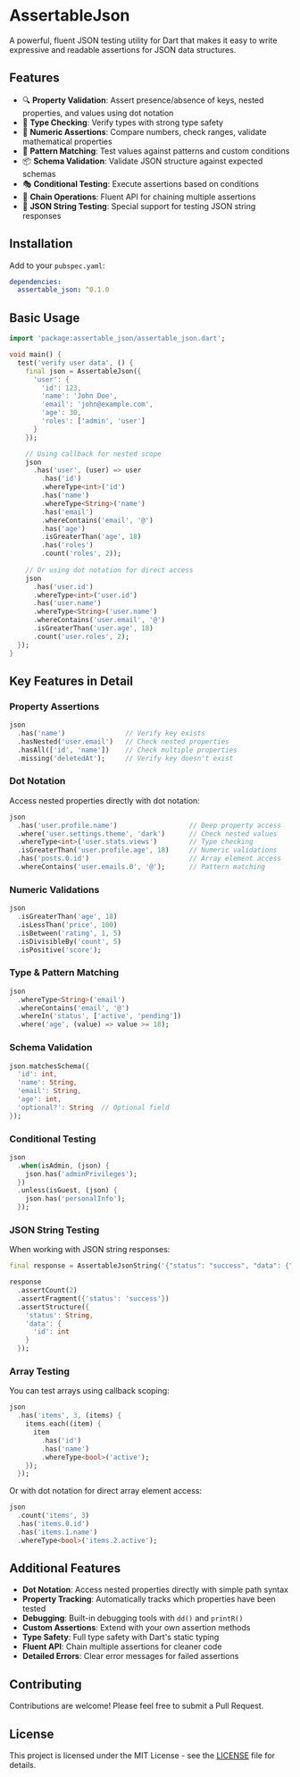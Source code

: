 # AssertableJson

A powerful, fluent JSON testing utility for Dart that makes it easy to write expressive and readable assertions for JSON data structures.

## Features

- 🔍 **Property Validation**: Assert presence/absence of keys, nested properties, and values using dot notation
- 📐 **Type Checking**: Verify types with strong type safety
- 🔢 **Numeric Assertions**: Compare numbers, check ranges, validate mathematical properties
- 🎯 **Pattern Matching**: Test values against patterns and custom conditions
- 📦 **Schema Validation**: Validate JSON structure against expected schemas
- 🎭 **Conditional Testing**: Execute assertions based on conditions
- 🔄 **Chain Operations**: Fluent API for chaining multiple assertions
- 🎨 **JSON String Testing**: Special support for testing JSON string responses

## Installation

Add to your `pubspec.yaml`:

```yaml
dependencies:
  assertable_json: ^0.1.0
```

## Basic Usage

```dart
import 'package:assertable_json/assertable_json.dart';

void main() {
  test('verify user data', () {
    final json = AssertableJson({
      'user': {
        'id': 123,
        'name': 'John Doe',
        'email': 'john@example.com',
        'age': 30,
        'roles': ['admin', 'user']
      }
    });

    // Using callback for nested scope
    json
      .has('user', (user) => user
        .has('id')
        .whereType<int>('id')
        .has('name')
        .whereType<String>('name')
        .has('email')
        .whereContains('email', '@')
        .has('age')
        .isGreaterThan('age', 18)
        .has('roles')
        .count('roles', 2));
        
    // Or using dot notation for direct access
    json
      .has('user.id')
      .whereType<int>('user.id')
      .has('user.name')
      .whereType<String>('user.name')
      .whereContains('user.email', '@')
      .isGreaterThan('user.age', 18)
      .count('user.roles', 2);
  });
}
```

## Key Features in Detail

### Property Assertions

```dart
json
  .has('name')               // Verify key exists
  .hasNested('user.email')   // Check nested properties
  .hasAll(['id', 'name'])    // Check multiple properties
  .missing('deletedAt');     // Verify key doesn't exist
```
### Dot Notation

Access nested properties directly with dot notation:

```dart
json
  .has('user.profile.name')                  // Deep property access
  .where('user.settings.theme', 'dark')      // Check nested values
  .whereType<int>('user.stats.views')        // Type checking
  .isGreaterThan('user.profile.age', 18)     // Numeric validations
  .has('posts.0.id')                         // Array element access
  .whereContains('user.emails.0', '@');      // Pattern matching
```

### Numeric Validations

```dart
json
  .isGreaterThan('age', 18)
  .isLessThan('price', 100)
  .isBetween('rating', 1, 5)
  .isDivisibleBy('count', 5)
  .isPositive('score');
```

### Type & Pattern Matching

```dart
json
  .whereType<String>('email')
  .whereContains('email', '@')
  .whereIn('status', ['active', 'pending'])
  .where('age', (value) => value >= 18);
```

### Schema Validation

```dart
json.matchesSchema({
  'id': int,
  'name': String,
  'email': String,
  'age': int,
  'optional?': String  // Optional field
});
```

### Conditional Testing

```dart
json
  .when(isAdmin, (json) {
    json.has('adminPrivileges');
  })
  .unless(isGuest, (json) {
    json.has('personalInfo');
  });
```

### JSON String Testing

When working with JSON string responses:

```dart
final response = AssertableJsonString('{"status": "success", "data": {"id": 1}}');

response
  .assertCount(2)
  .assertFragment({'status': 'success'})
  .assertStructure({
    'status': String,
    'data': {
      'id': int
    }
  });
```

### Array Testing

You can test arrays using callback scoping:

```dart
json
  .has('items', 3, (items) {
    items.each((item) {
      item
        .has('id')
        .has('name')
        .whereType<bool>('active');
    });
  });
```

Or with dot notation for direct array element access:

```dart
json
  .count('items', 3)
  .has('items.0.id')
  .has('items.1.name')
  .whereType<bool>('items.2.active');
```

## Additional Features

- **Dot Notation**: Access nested properties directly with simple path syntax
- **Property Tracking**: Automatically tracks which properties have been tested
- **Debugging**: Built-in debugging tools with `dd()` and `printR()`
- **Custom Assertions**: Extend with your own assertion methods
- **Type Safety**: Full type safety with Dart's static typing
- **Fluent API**: Chain multiple assertions for cleaner code
- **Detailed Errors**: Clear error messages for failed assertions

## Contributing

Contributions are welcome! Please feel free to submit a Pull Request.

## License

This project is licensed under the MIT License - see the [LICENSE](LICENSE) file for details.
